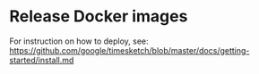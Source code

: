 # Release Docker images

For instruction on how to deploy, see: https://github.com/google/timesketch/blob/master/docs/getting-started/install.md
